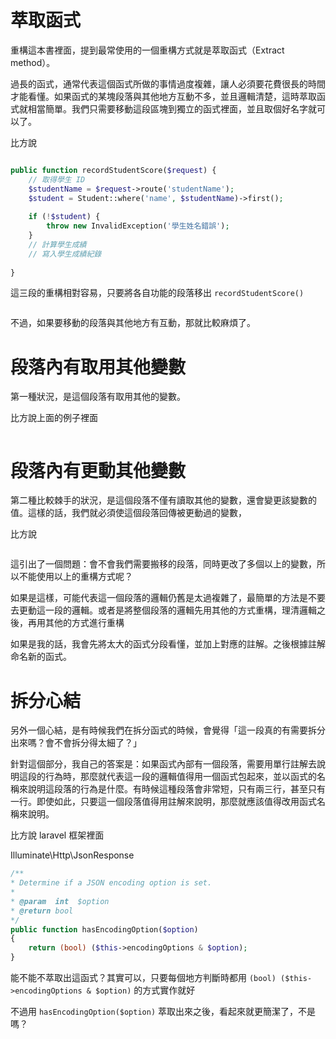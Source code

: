 # 萃取函式

重構這本書裡面，提到最常使用的一個重構方式就是萃取函式（Extract method）。

過長的函式，通常代表這個函式所做的事情過度複雜，讓人必須要花費很長的時間才能看懂。如果函式的某塊段落與其他地方互動不多，並且邏輯清楚，這時萃取函式就相當簡單。我們只需要移動這段區塊到獨立的函式裡面，並且取個好名字就可以了。

比方說

```php

public function recordStudentScore($request) {
    // 取得學生 ID
    $studentName = $request->route('studentName');
    $student = Student::where('name', $studentName)->first();
    
    if (!$student) {
        throw new InvalidException('學生姓名錯誤');
    }
    // 計算學生成績
    // 寫入學生成績紀錄
    
}

```

這三段的重構相對容易，只要將各自功能的段落移出 `recordStudentScore()`

```php
```

不過，如果要移動的段落與其他地方有互動，那就比較麻煩了。

# 段落內有取用其他變數

第一種狀況，是這個段落有取用其他的變數。

比方說上面的例子裡面

```php
```

# 段落內有更動其他變數

第二種比較棘手的狀況，是這個段落不僅有讀取其他的變數，還會變更該變數的值。這樣的話，我們就必須使這個段落回傳被更動過的變數，

比方說

```php
```

這引出了一個問題：會不會我們需要搬移的段落，同時更改了多個以上的變數，所以不能使用以上的重構方式呢？

如果是這樣，可能代表這一個段落的邏輯仍舊是太過複雜了，最簡單的方法是不要去更動這一段的邏輯。或者是將整個段落的邏輯先用其他的方式重構，理清邏輯之後，再用其他的方式進行重構

如果是我的話，我會先將太大的函式分段看懂，並加上對應的註解。之後根據註解命名新的函式。

# 拆分心結

另外一個心結，是有時候我們在拆分函式的時候，會覺得「這一段真的有需要拆分出來嗎？會不會拆分得太細了？」

針對這個部分，我自己的答案是：如果函式內部有一個段落，需要用單行註解去說明這段的行為時，那麼就代表這一段的邏輯值得用一個函式包起來，並以函式的名稱來說明這段落的行為是什麼。有時候這種段落會非常短，只有兩三行，甚至只有一行。即使如此，只要這一個段落值得用註解來說明，那麼就應該值得改用函式名稱來說明。

比方說 laravel 框架裡面

Illuminate\Http\JsonResponse

```php
/**
* Determine if a JSON encoding option is set.
*
* @param  int  $option
* @return bool
*/
public function hasEncodingOption($option)
{
    return (bool) ($this->encodingOptions & $option);
}
```

能不能不萃取出這函式？其實可以，只要每個地方判斷時都用 `(bool) ($this->encodingOptions & $option)` 的方式實作就好

不過用 `hasEncodingOption($option)` 萃取出來之後，看起來就更簡潔了，不是嗎？
